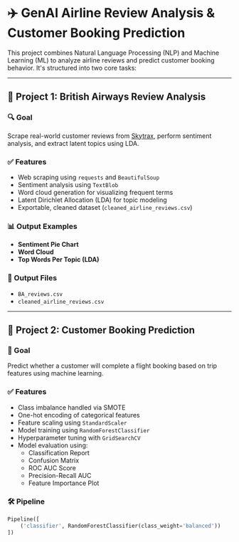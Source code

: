# ✈️ GenAI Airline Review Analysis & Customer Booking Prediction

This project combines Natural Language Processing (NLP) and Machine Learning (ML) to analyze airline reviews and predict customer booking behavior. It's structured into two core tasks:

---

## 🧠 Project 1: British Airways Review Analysis

### 🔍 Goal
Scrape real-world customer reviews from [Skytrax](https://www.airlinequality.com/airline-reviews/british-airways), perform sentiment analysis, and extract latent topics using LDA.

### ✅ Features
- Web scraping using `requests` and `BeautifulSoup`
- Sentiment analysis using `TextBlob`
- Word cloud generation for visualizing frequent terms
- Latent Dirichlet Allocation (LDA) for topic modeling
- Exportable, cleaned dataset (`cleaned_airline_reviews.csv`)

### 📊 Output Examples
- **Sentiment Pie Chart**
- **Word Cloud**
- **Top Words Per Topic (LDA)**

### 📂 Output Files
- `BA_reviews.csv`
- `cleaned_airline_reviews.csv`

---

## 🔮 Project 2: Customer Booking Prediction

### 🎯 Goal
Predict whether a customer will complete a flight booking based on trip features using machine learning.

### ✅ Features
- Class imbalance handled via SMOTE
- One-hot encoding of categorical features
- Feature scaling using `StandardScaler`
- Model training using `RandomForestClassifier`
- Hyperparameter tuning with `GridSearchCV`
- Model evaluation using:
  - Classification Report
  - Confusion Matrix
  - ROC AUC Score
  - Precision-Recall AUC
  - Feature Importance Plot

### 🛠️ Pipeline
```python
Pipeline([
    ('classifier', RandomForestClassifier(class_weight='balanced'))
])
